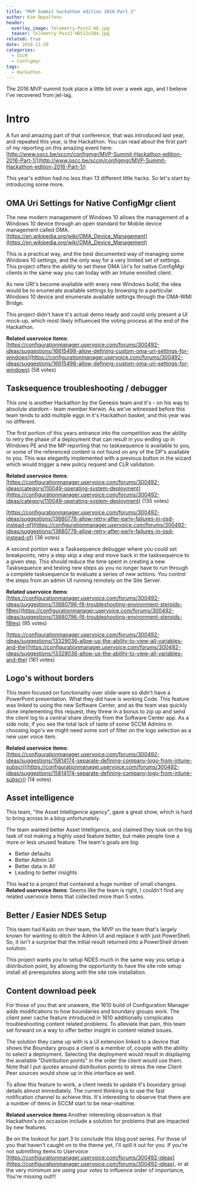 ```yaml
---
title: "MVP Summit hackathon edition 2016-Part 2"
author: Kim Oppalfens
header:
  overlay_image: Telemetry-Post2-HD.jpg
  teaser: Telemetry-Post2-HD512x384.jpg
related: true
date: 2016-11-20
categories:
  - SCCM
  - Configmgr
tags:
  - Hackathon
---
```


The 2016 MVP summit took place a little bit over a week ago, and I believe I've recovered from jet-lag.

# Intro #
A fun and amazing part of that conference, that was introduced last year, and repeated this year, is the Hackathon. You can read about the first part of my reporting on this amazing event here: [http://www.oscc.be/sccm/configmgr/MVP-Summit-Hackathon-edition-2016-Part-1/](http://www.oscc.be/sccm/configmgr/MVP-Summit-Hackathon-edition-2016-Part-1/)

This year's edition had no less than 13 different little hacks. So let's start by introducing some more.

## OMA Uri Settings for Native ConfigMgr client ##
The new modern management of Windows 10 allows the management of a Windows 10 device through an open standard for Mobile device management called OMA. [https://en.wikipedia.org/wiki/OMA_Device_Management](https://en.wikipedia.org/wiki/OMA_Device_Management) 

This is a practical way, and the best documented way of managing some Windows 10 settings, and the only way for a very limited set of settings. This project offers the ability to set these OMA Uri's for native ConfigMgr clients in the same way you can today with an Intune enrolled client.

As new URI's become available with every new Windows build, the idea would be to enumerate available settings by browsing to a particular Windows 10 device and enumerate available settings through the OMA-WMI Bridge.

This project didn't have it's actual demo ready and could only present a UI mock-up, which most likely influenced the voting process at the end of the Hackathon.

**Related uservoice items**: 
[https://configurationmanager.uservoice.com/forums/300492-ideas/suggestions/16615498-allow-defining-custom-oma-uri-settings-for-windows](https://configurationmanager.uservoice.com/forums/300492-ideas/suggestions/16615498-allow-defining-custom-oma-uri-settings-for-windows) (58 votes)

## Tasksequence troubleshooting / debugger ##
This one is another Hackathon by the Genesis team and it's - on his way to absolute stardom - team member Kerwin. As we've witnessed before this team tends to add multiple eggs in it's Hackathon basket, and this year was no different.

The first portion of this years entrance into the competition was the ability to retry the phase of a deployment that can result in you ending up in Windows PE and the MP reporting that no tasksequence is available to you, or some of the referenced content is not found on any of the DP's available to you. This was elegantly implemented with a previous button in the wizard which would trigger a new policy request and CLR validation.

**Related uservoice items**:
[https://configurationmanager.uservoice.com/forums/300492-ideas/category/110049-operating-system-deployment](https://configurationmanager.uservoice.com/forums/300492-ideas/category/110049-operating-system-deployment) (135 votes)

[https://configurationmanager.uservoice.com/forums/300492-ideas/suggestions/13880778-allow-retry-after-early-failures-in-osd-instead-of](https://configurationmanager.uservoice.com/forums/300492-ideas/suggestions/13880778-allow-retry-after-early-failures-in-osd-instead-of) (36 votes)

A second portion was a Tasksequence debugger where you could set breakpoints, retry a step skip a step and move back in the tasksequence to a given step. This should reduce the time spent in creating a new Tasksequence and testing new steps as you no longer have to run through a complete tasksequence to evaluate a series of new actions. You control the steps from an admin UI running remotely on the Site Server.

**Related uservoice items**:
[https://configurationmanager.uservoice.com/forums/300492-ideas/suggestions/13880796-f8-troubleshooting-environment-steroids-f8tes](https://configurationmanager.uservoice.com/forums/300492-ideas/suggestions/13880796-f8-troubleshooting-environment-steroids-f8tes) (95 votes)

[https://configurationmanager.uservoice.com/forums/300492-ideas/suggestions/13329036-allow-us-the-ability-to-view-all-variables-and-the](https://configurationmanager.uservoice.com/forums/300492-ideas/suggestions/13329036-allow-us-the-ability-to-view-all-variables-and-the)
 (161 votes)

## Logo's without borders ##
This team focused on functionality over slide-ware so didn't have a PowerPoint presentation. What they did have is working Code. This feature was linked to using the new Software Center, and as the team was quickly done implementing this request, they threw in a bonus to zip up and send the client log to a central share directly from the Software Center app.
As a side note, if you see the total lack of taste of some SCCM Admins in choosing logo's we might need some sort of filter on the logo selection as a new user voice item. 

**Related uservoice items**:
[https://configurationmanager.uservoice.com/forums/300492-ideas/suggestions/15814174-separate-defining-company-logo-from-intune-subscri](https://configurationmanager.uservoice.com/forums/300492-ideas/suggestions/15814174-separate-defining-company-logo-from-intune-subscri) (14 votes)

## Asset intelligence ##
This team, "the Asset Intelligence agency", gave a great show, which is hard to bring across in a blog unfortunately.

The team wanted better Asset Intelligence, and claimed they took on the big task of not making a highly used feature better, but make people love a more or less unused feature.
The team's goals are big:
- Better defaults
- Better Admin UI
- Better data in AI!
- Leading to better insights

This lead to a project that contained a huge number of small changes.
**Related uservoice items**: Seems like the team is right, I couldn't find any related uservoice items that collected more than 5 votes.

## Better / Easier NDES Setup ##
This team had Kaido on their team, the MVP on the team that's largely known for wanting to ditch the Admin UI and replace it with just PowerShell. So, it isn't a surprise that the initial result returned into a PowerShell driven solution.

This project wants you to setup NDES much in the same way you setup a distribution point, by allowing the opportunity to have the site role setup install all prerequisites along with the site role installation. 

## Content download peek ##
For those of you that are unaware, the 1610 build of Configuration Manager adds modifications to how boundaries and boundary groups work. The client peer cache feature introduced in 1610 additionally complicates troubleshooting content related problems. To alleviate that pain, this team set forward on a way to offer better insight in content related issues.

The solution they came up with is a UI extension linked to a device that shows the Boundary groups a client is a member of, couple with the ability to select a deployment. Selecting the deployment would result in displaying the available "Distribution points" in the order the client would use them. Note that I put quotes around distribution points to stress the new Client Peer sources would show up in this interface as well.

To allow this feature to work, a client needs to update it's boundary group details almost immediately. The current thinking is to use the fast notification channel to achieve this. It's interesting to observe that there are a number of items in SCCM start to be near-realtime.

**Related uservoice items**:Another interesting observation is that Hackathon's on occasion include a solution for problems that are impacted by new features.

Be on the lookout for part 3 to conclude this blog post series. 
For those of you that haven't caught on to the theme yet, I'll spill it out for you.
If you're not submitting items to Uservoice [https://configurationmanager.uservoice.com/forums/300492-ideas](https://configurationmanager.uservoice.com/forums/300492-ideas), or at the very mimimum are using your votes to influence order of importance,
You're missing out!!!
 
 